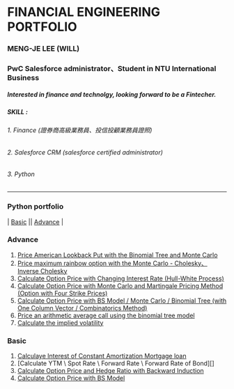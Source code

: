 # FINANCIAL ENGINEERING PORTFOLIO
### MENG-JE LEE (WILL)
### PwC Salesforce administrator、Student in NTU International Business
##### Interested in finance and technolgy, looking forward to be a Fintecher.
##### SKILL :
###### 1. Finance (證券商高級業務員、投信投顧業務員證照)
###### 2. Salesforce CRM (salesforce certified administrator)
###### 3. Python
*******
### Python portfolio
| [Basic][] || [Advance][] |

  [Basic]:  https://github.com/mengjelee/FINANCIAL_PORTFOLIO/tree/master/Basic  "Basic"
  [Advance]:  https://github.com/mengjelee/FINANCIAL_PORTFOLIO/tree/master/Advance  "Advance"
  
### Advance
1.  [Price American Lookback Put with the Binomial Tree and Monte Carlo][] 
2.  [Price maximum rainbow option with the Monte Carlo - Cholesky、Inverse Cholesky][] 
3.  [Calculate Option Price with Changing Interest Rate (Hull-White Process)][] 
4.  [Calculate Option Price with Monte Carlo and Martingale Pricing Method (Option with Four Strike Prices)][] 
5.  [Calculate Option Price with BS Model / Monte Carlo / Binomial Tree (with One Column Vector / Combinatorics Method)][] 
6.  [Price an arithmetic average call using the binomial tree model][] 
7.  [Calculate the implied volatility][] 


  [Price American Lookback Put with the Binomial Tree and Monte Carlo]:  https://github.com/mengjelee/FINANCIAL_PORTFOLIO/tree/master/Advance/Price%20American%20Lookback%20Put%20with%20the%20Binomial%20Tree%20and%20Monte%20Carlo  "Price American Lookback Put with the Binomial Tree and Monte Carlo"
  
  [Price maximum rainbow option with the Monte Carlo - Cholesky、Inverse Cholesky]:  https://github.com/mengjelee/FINANCIAL_PORTFOLIO/tree/master/Advance/Price%20maximum%20rainbow%20option%20with%20the%20Monte%20Carlo%20-%20Cholesky%E3%80%81Inverse%20Cholesky  "Price maximum rainbow option with the Monte Carlo - Cholesky、Inverse Cholesky"

  [Calculate Option Price with BS Model / Monte Carlo / Binomial Tree (with One Column Vector / Combinatorics Method)]:  https://github.com/mengjelee/FINANCIAL_PORTFOLIO/blob/master/Advance/Calculate%20Price%20of%20European%20and%20American%20Option/Calculate%20Price%20of%20European%20and%20American%20Option.ipynb  "Calculate Option Price with BS Model / Monte Carlo / Binomial Tree (with One Column Vector / Combinatorics Method)"
  [Calculate Option Price with Monte Carlo and Martingale Pricing Method (Option with Four Strike Prices)]:  https://github.com/mengjelee/FINANCIAL_PORTFOLIO/tree/master/Advance/monte%20carlo%20and%20martingale%20pricing%20method  "Calculate Option Price with Monte Carlo and Martingale Pricing Method (Option with Four Strike Prices)"
  [Calculate Option Price with Changing Interest Rate (Hull-White Process)]: https://github.com/mengjelee/FINANCIAL_PORTFOLIO/tree/master/Basic/Calculate%20Option%20Price%20with%20Changing%20Interest%20Rate  "Calculate Option Price with Changing Interest Rate (Hull-White Process)"
  [Price an arithmetic average call using the binomial tree model]:  https://github.com/mengjelee/FINANCIAL_PORTFOLIO/tree/master/Advance/Price%20an%20arithmetic%20average%20call  "Price an arithmetic average call using the binomial tree model"
  [Calculate the implied volatility]: https://github.com/mengjelee/FINANCIAL_PORTFOLIO/tree/master/Advance/Calculate%20the%20implied%20volatility  "Calculate the implied volatility"
  ### Basic
1.  [Calculaye Interest of Constant Amortization Mortgage loan][] 
2.  [Calculate YTM \ Spot Rate \ Forward Rate \ Forward Rate of Bond][] 
3.  [Calculate Option Price and Hedge Ratio with Backward Induction][] 
4.  [Calculate Option Price with BS Model][] 

  [Calculaye Interest of Constant Amortization Mortgage loan]:  https://github.com/mengjelee/FINANCIAL_PORTFOLIO/tree/master/Basic/%E6%9C%AC%E9%87%91%E5%B9%B3%E5%9D%87%E6%94%A4%E9%82%84%E6%B3%95%E8%A9%A6%E7%AE%97%E5%88%A9%E6%81%AF  "Calculaye Interest of Constant Amortization Mortgage loan"
  [Calculate YTM \ Spot Rate \ Forward Rate of Bond]:  https://github.com/mengjelee/FINANCIAL_PORTFOLIO/tree/master/Basic/%E5%82%B5%E5%88%B8%20YTM%20%E3%80%81Spot%20Rate%20%20%E3%80%81Forward%20Rate  "Calculate YTM \ Spot Rate \ Forward Rate of Bond"
    [Calculate Option Price and Hedge Ratio with Backward Induction]: https://github.com/mengjelee/FINANCIAL_PORTFOLIO/tree/master/Basic/backward%20induction%E8%A8%88%E7%AE%97option%E5%83%B9%E6%A0%BC%E5%8F%8Ahedge%20ratio  "Calculate Option Price and Hedge Ratio with Backward Induction"
  [Calculate Option Price with BS Model]:  https://github.com/mengjelee/FINANCIAL_PORTFOLIO/tree/master/Basic/Calculate%20Price%20of%20European%20Put%20and%20Call%20Option "Calculate Option Price with BS Model"

